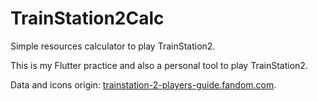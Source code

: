 # TrainStation2Calc

Simple resources calculator to play TrainStation2.

This is my Flutter practice and also a personal tool to play TrainStation2.

Data and icons origin: [trainstation-2-players-guide.fandom.com](https://trainstation-2-players-guide.fandom.com/wiki/Factories).
